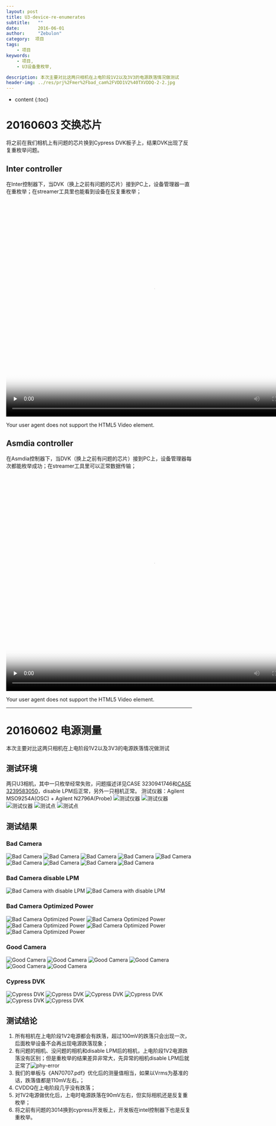```yaml
---
layout: post
title: U3-device-re-enumerates
subtitle:   ""
date:       2016-06-01
author:     "Zebulon"
category:  项目
tags:
    - 项目
keywords:
    - 项目,
    - U3设备重枚举,

description: 本次主要对比这两只相机在上电阶段1V2以及3V3的电源跌落情况做测试
header-img: ../res/prj%2Fmer%2Fbad_cam%2FVDD1V2%40TXVDDQ-2-2.jpg
---
```

* content
{:toc}

# 20160603 交换芯片

将之前在我们相机上有问题的芯片换到Cypress DVK板子上，结果DVK出现了反复重枚举问题。

## Inter controller

在Inter控制器下，当DVK（换上之前有问题的芯片）接到PC上，设备管理器一直在重枚举；在streamer工具里也能看到设备在反复重枚举；
<video id="video" width="800" height="600" controls="" preload="none" poster="../res/prj%2Fmer%2F20160603-intel.png?imageView2/1/w/600/h/400">
      <source id="mp4" src="../res/video%2FIntel%20controller.mp4" type="video/mp4">
      <p>Your user agent does not support the HTML5 Video element.</p>
    </video>

## Asmdia controller

在Asmdia控制器下，当DVK（换上之前有问题的芯片）接到PC上，设备管理器每次都能枚举成功；在streamer工具里可以正常数据传输；
<video id="video" width="800" height="600" controls="" preload="none" poster="../res/prj%2Fmer%2F20160603-asmedia.png?imageView2/1/w/600/h/400">
      <source id="mp4" src="../res/video%2FAsmdia%20controller.mp4" type="video/mp4">
      <p>Your user agent does not support the HTML5 Video element.</p>
    </video>

******

# 20160602 电源测量


本次主要对比这两只相机在上电阶段1V2以及3V3的电源跌落情况做测试

## 测试环境

两只U3相机，其中一只枚举经常失败，问题描述详见CASE 3230941746和[CASE 3239583050](https://secure.cypress.com/myaccount/?id=25&myCase=489394-3239583050)，disable LPM后正常，另外一只相机正常。
 测试仪器：Agilent MSO9254A(OSC) + Agilent N2796A(Probe)
![测试仪器](../res/prj%2Fmer%2Fosc-1.jpg)
![测试仪器](../res/prj%2Fmer%2FOSC-2.jpg)
![测试仪器](../res/prj%2Fmer%2FOSC-3.jpg)
![测试点](../res/prj%2Fmer%2Ftest_point.png)
![测试点](../res/prj%2Fmer%2Fref_wave.jpg)

## 测试结果

### Bad Camera

![Bad Camera](../res/prj%2Fmer%2Fbad_cam%2FVDD1V2%40TXVDDQ-2.jpg)
![Bad Camera](../res/prj%2Fmer%2Fbad_cam%2FVDD1V2%40TXVDDQ-2-2.jpg)
![Bad Camera](../res/prj%2Fmer%2Fbad_cam%2FVDD1V2%40TXVDDQ-2-3.jpg)
![Bad Camera](../res/prj%2Fmer%2Fbad_cam%2FVDD1V2%40AVDD-1.jpg)
![Bad Camera](../res/prj%2Fmer%2Fbad_cam%2FVDD1V2%40RXVDDQ-1.jpg)
![Bad Camera](../res/prj%2Fmer%2Fbad_cam%2FVDD1V2%40TXVDDQ-1.jpg)
![Bad Camera](../res/prj%2Fmer%2Fbad_cam%2FVDD1V2%40VDD1-1.jpg)
![Bad Camera](../res/prj%2Fmer%2Fbad_cam%2FVDD1V2%40VDD8-2-2.jpg)
![Bad Camera](../res/prj%2Fmer%2Fbad_cam%2FVDD3V3%40CVDDQ-1.jpg)

### Bad Camera disable LPM

![Bad Camera with disable LPM](../res/prj%2Fmer%2Fbad_cam_disLPM%2FVDD1V2%40TXVDDQ-1.jpg)
![Bad Camera with disable LPM](../res/prj%2Fmer%2Fbad_cam_disLPM%2FVDD1V2%40TXVDDQ-2.jpg)

### Bad Camera Optimized Power

![Bad Camera Optimized Power](../res/prj%2Fmer%2Fbad_cam_OptimizedPower%2FVDD1V2%40AVDDQ-1.jpg)
![Bad Camera Optimized Power](../res/prj%2Fmer%2Fbad_cam_OptimizedPower%2FVDD1V2%40RXVDDQ-1.jpg)
![Bad Camera Optimized Power](../res/prj%2Fmer%2Fbad_cam_OptimizedPower%2FVDD1V2%40TXVDDQ-1.jpg)
![Bad Camera Optimized Power](../res/prj%2Fmer%2Fbad_cam_OptimizedPower%2FVDD1V2%40VDD1-1.jpg)
![Bad Camera Optimized Power](../res/prj%2Fmer%2Fbad_cam_OptimizedPower%2FVDD1V2%40VDD8-1.jpg)

### Good Camera

![Good Camera](../res/prj%2Fmer%2Fgood_cam%2FVDD1V2%40AVDDQ-1.jpg)
![Good Camera](../res/prj%2Fmer%2Fgood_cam%2FVDD1V2%40RXVDDQ-1.jpg)
![Good Camera](../res/prj%2Fmer%2Fgood_cam%2FVDD1V2%40TXVDDQ-1.jpg)
![Good Camera](../res/prj%2Fmer%2Fgood_cam%2FVDD1V2%40VDD1-1.jpg)
![Good Camera](../res/prj%2Fmer%2Fgood_cam%2FVDD1V2%40VDD8-1.jpg)
![Good Camera](../res/prj%2Fmer%2Fgood_cam%2FVDD3V3%40CVDDQ-1.jpg)

### Cypress DVK

![Cypress DVK](../res/prj/mer/1V2@C6-1.jpg)
![Cypress DVK](../res/prj/mer/1V2@C6-1-2.jpg)
![Cypress DVK](../res/prj/mer/1V2@C6-1-3.jpg)
![Cypress DVK](../res/prj/mer/1V2@C6-2.jpg)
![Cypress DVK](../res/prj/mer/1V2@C73-1.jpg)
![Cypress DVK](../res/prj/mer/1V2@C45-1.jpg)

## 测试结论

1. 所有相机在上电阶段1V2电源都会有跌落，超过100mV的跌落只会出现一次，后面枚举设备不会再出现电源跌落现象；
2. 有问题的相机、没问题的相机和disable LPM后的相机，上电阶段1V2电源跌落没有区别；但是重枚举的结果差异非常大，先异常的相机disable LPM后就正常了![phy-error](../res/prj%2Fmer%2Fphy-error.png)
3. 我们的单板与《AN70707.pdf》优化后的测量值相当，如果以Vrms为基准的话，跌落值都是110mV左右。；
4. CVDDQ在上电阶段几乎没有跌落；
5. 对1V2电源做优化后，上电时电源跌落在90mV左右，但实际相机还是反复重枚举；
6. 将之前有问题的3014换到cypress开发板上，开发板在intel控制器下也是反复重枚举。
